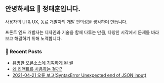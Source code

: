## 안녕하세요 👋 정태훈입니다.

사용자의 UI & UX, 동료 개발자의 개발 편의성을 생각하며 만듭니다.

프론트 엔드 개발자는 디자인과 기술을 함께 다루는 만큼, 다양한 시각에서 문제를 바라보고 해결하기 위해 노력합니다.

### 📙 Recent Posts

<!-- BLOG-POST-LIST:START -->
- [유명한 오픈소스에 기여하게 된 썰](https://jthcast.dev/posts/the-story-that-contributed-to-the-famous-open-source/)
- [왜 리액트를 사용하는 걸까?](https://jthcast.dev/posts/why-use-react/)
- [2021-04-21 오류 보고(SyntaxError Unexpected end of JSON input)](https://jthcast.dev/posts/2021-04-21-error-report/)
<!-- BLOG-POST-LIST:END -->
